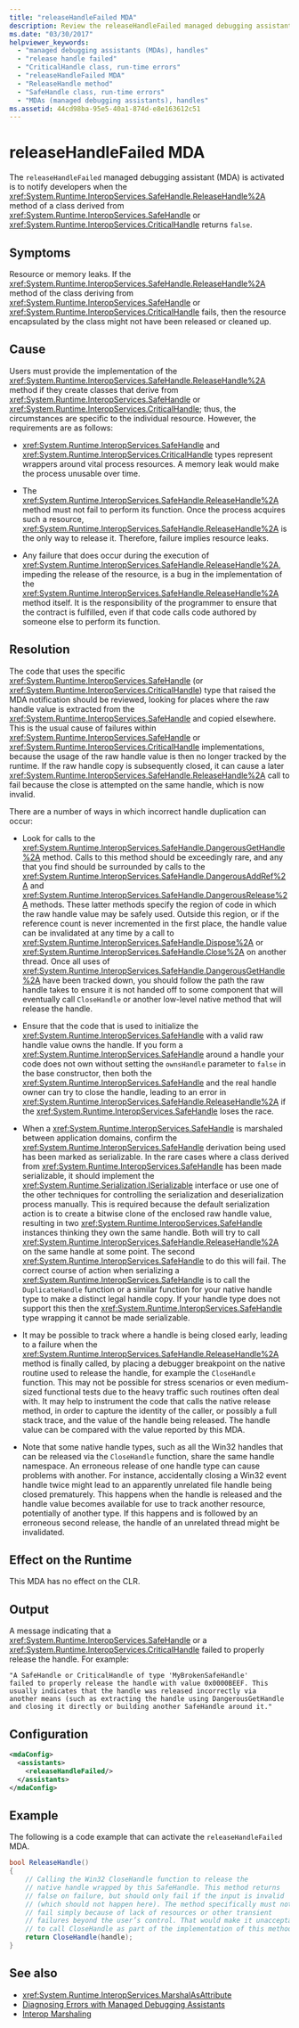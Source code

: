 ```yaml
---
title: "releaseHandleFailed MDA"
description: Review the releaseHandleFailed managed debugging assistant (MDA), which may be activated because of resource or memory leaks in .NET.
ms.date: "03/30/2017"
helpviewer_keywords: 
  - "managed debugging assistants (MDAs), handles"
  - "release handle failed"
  - "CriticalHandle class, run-time errors"
  - "releaseHandleFailed MDA"
  - "ReleaseHandle method"
  - "SafeHandle class, run-time errors"
  - "MDAs (managed debugging assistants), handles"
ms.assetid: 44cd98ba-95e5-40a1-874d-e8e163612c51
---
```

# releaseHandleFailed MDA
The `releaseHandleFailed` managed debugging assistant (MDA) is activated is to notify developers when the <xref:System.Runtime.InteropServices.SafeHandle.ReleaseHandle%2A> method of a class derived from <xref:System.Runtime.InteropServices.SafeHandle> or <xref:System.Runtime.InteropServices.CriticalHandle> returns `false`.  
  
## Symptoms  
 Resource or memory leaks.  If the <xref:System.Runtime.InteropServices.SafeHandle.ReleaseHandle%2A> method of the class deriving from <xref:System.Runtime.InteropServices.SafeHandle> or <xref:System.Runtime.InteropServices.CriticalHandle> fails, then the resource encapsulated by the class might not have been released or cleaned up.  
  
## Cause  
 Users must provide the implementation of the <xref:System.Runtime.InteropServices.SafeHandle.ReleaseHandle%2A> method if they create classes that derive from <xref:System.Runtime.InteropServices.SafeHandle> or <xref:System.Runtime.InteropServices.CriticalHandle>; thus, the circumstances are specific to the individual resource. However, the requirements are as follows:  
  
- <xref:System.Runtime.InteropServices.SafeHandle> and <xref:System.Runtime.InteropServices.CriticalHandle> types represent wrappers around vital process resources. A memory leak would make the process unusable over time.  
  
- The <xref:System.Runtime.InteropServices.SafeHandle.ReleaseHandle%2A> method must not fail to perform its function. Once the process acquires such a resource, <xref:System.Runtime.InteropServices.SafeHandle.ReleaseHandle%2A> is the only way to release it. Therefore, failure implies resource leaks.  
  
- Any failure that does occur during the execution of <xref:System.Runtime.InteropServices.SafeHandle.ReleaseHandle%2A>, impeding the release of the resource, is a bug in the implementation of the <xref:System.Runtime.InteropServices.SafeHandle.ReleaseHandle%2A> method itself. It is the responsibility of the programmer to ensure that the contract is fulfilled, even if that code calls code authored by someone else to perform its function.  
  
## Resolution  
 The code that uses the specific <xref:System.Runtime.InteropServices.SafeHandle> (or <xref:System.Runtime.InteropServices.CriticalHandle>) type that raised the MDA notification should be reviewed, looking for places where the raw handle value is extracted from the <xref:System.Runtime.InteropServices.SafeHandle> and copied elsewhere. This is the usual cause of failures within <xref:System.Runtime.InteropServices.SafeHandle> or <xref:System.Runtime.InteropServices.CriticalHandle> implementations, because the usage of the raw handle value is then no longer tracked by the runtime. If the raw handle copy is subsequently closed, it can cause a later <xref:System.Runtime.InteropServices.SafeHandle.ReleaseHandle%2A> call to fail because the close is attempted on the same handle, which is now invalid.  
  
 There are a number of ways in which incorrect handle duplication can occur:  
  
- Look for calls to the <xref:System.Runtime.InteropServices.SafeHandle.DangerousGetHandle%2A> method. Calls to this method should be exceedingly rare, and any that you find should be surrounded by calls to the <xref:System.Runtime.InteropServices.SafeHandle.DangerousAddRef%2A> and <xref:System.Runtime.InteropServices.SafeHandle.DangerousRelease%2A> methods. These latter methods specify the region of code in which the raw handle value may be safely used. Outside this region, or if the reference count is never incremented in the first place, the handle value can be invalidated at any time by a call to <xref:System.Runtime.InteropServices.SafeHandle.Dispose%2A> or <xref:System.Runtime.InteropServices.SafeHandle.Close%2A> on another thread. Once all uses of <xref:System.Runtime.InteropServices.SafeHandle.DangerousGetHandle%2A> have been tracked down, you should follow the path the raw handle takes to ensure it is not handed off to some component that will eventually call `CloseHandle` or another low-level native method that will release the handle.  
  
- Ensure that the code that is used to initialize the <xref:System.Runtime.InteropServices.SafeHandle> with a valid raw handle value owns the handle. If you form a <xref:System.Runtime.InteropServices.SafeHandle> around a handle your code does not own without setting the `ownsHandle` parameter to `false` in the base constructor, then both the <xref:System.Runtime.InteropServices.SafeHandle> and the real handle owner can try to close the handle, leading to an error in <xref:System.Runtime.InteropServices.SafeHandle.ReleaseHandle%2A> if the <xref:System.Runtime.InteropServices.SafeHandle> loses the race.  
  
- When a <xref:System.Runtime.InteropServices.SafeHandle> is marshaled between application domains, confirm the <xref:System.Runtime.InteropServices.SafeHandle> derivation being used has been marked as serializable. In the rare cases where a class derived from <xref:System.Runtime.InteropServices.SafeHandle> has been made serializable, it should implement the <xref:System.Runtime.Serialization.ISerializable> interface or use one of the other techniques for controlling the serialization and deserialization process manually. This is required because the default serialization action is to create a bitwise clone of the enclosed raw handle value, resulting in two <xref:System.Runtime.InteropServices.SafeHandle> instances thinking they own the same handle. Both will try to call <xref:System.Runtime.InteropServices.SafeHandle.ReleaseHandle%2A> on the same handle at some point. The second <xref:System.Runtime.InteropServices.SafeHandle> to do this will fail. The correct course of action when serializing a <xref:System.Runtime.InteropServices.SafeHandle> is to call the `DuplicateHandle` function or a similar function for your native handle type to make a distinct legal handle copy. If your handle type does not support this then the <xref:System.Runtime.InteropServices.SafeHandle> type wrapping it cannot be made serializable.  
  
- It may be possible to track where a handle is being closed early, leading to a failure when the <xref:System.Runtime.InteropServices.SafeHandle.ReleaseHandle%2A> method is finally called, by placing a debugger breakpoint on the native routine used to release the handle, for example the `CloseHandle` function. This may not be possible for stress scenarios or even medium-sized functional tests due to the heavy traffic such routines often deal with. It may help to instrument the code that calls the native release method, in order to capture the identity of the caller, or possibly a full stack trace, and the value of the handle being released.  The handle value can be compared with the value reported by this MDA.  
  
- Note that some native handle types, such as all the Win32 handles that can be released via the `CloseHandle` function, share the same handle namespace. An erroneous release of one handle type can cause problems with another. For instance, accidentally closing a Win32 event handle twice might lead to an apparently unrelated file handle being closed prematurely. This happens when the handle is released and the handle value becomes available for use to track another resource, potentially of another type. If this happens and is followed by an erroneous second release, the handle of an unrelated thread might be invalidated.  
  
## Effect on the Runtime  
 This MDA has no effect on the CLR.  
  
## Output  
 A message indicating that a <xref:System.Runtime.InteropServices.SafeHandle> or a <xref:System.Runtime.InteropServices.CriticalHandle> failed to properly release the handle. For example:  
  
```output
"A SafeHandle or CriticalHandle of type 'MyBrokenSafeHandle'
failed to properly release the handle with value 0x0000BEEF. This
usually indicates that the handle was released incorrectly via
another means (such as extracting the handle using DangerousGetHandle
and closing it directly or building another SafeHandle around it."  
```  
  
## Configuration  
  
```xml  
<mdaConfig>  
  <assistants>  
    <releaseHandleFailed/>  
  </assistants>  
</mdaConfig>  
```  
  
## Example  
 The following is a code example that can activate the `releaseHandleFailed` MDA.  
  
```csharp
bool ReleaseHandle()  
{  
    // Calling the Win32 CloseHandle function to release the
    // native handle wrapped by this SafeHandle. This method returns
    // false on failure, but should only fail if the input is invalid
    // (which should not happen here). The method specifically must not
    // fail simply because of lack of resources or other transient
    // failures beyond the user’s control. That would make it unacceptable
    // to call CloseHandle as part of the implementation of this method.  
    return CloseHandle(handle);  
}  
```  
  
## See also

- <xref:System.Runtime.InteropServices.MarshalAsAttribute>
- [Diagnosing Errors with Managed Debugging Assistants](diagnosing-errors-with-managed-debugging-assistants.md)
- [Interop Marshaling](../interop/interop-marshaling.md)

